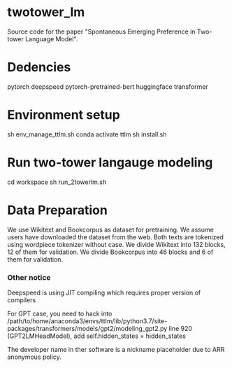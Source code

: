# twotower_lm
Source code for the paper "Spontaneous Emerging Preference in Two-tower Language Model".

# Dedencies
pytorch
deepspeed
pytorch-pretrained-bert
huggingface transformer

# Environment setup
sh env_manage_ttlm.sh
conda activate ttlm
sh install.sh

# Run two-tower langauge modeling
cd workspace
sh run_2towerlm.sh

# Data Preparation
We use Wikitext and Bookcorpus as dataset for pretraining.
We assume users have downloaded the dataset from the web.
Both texts are tokenized using wordpiece tokenizer without case.
We divide Wikitext into 132 blocks, 12 of them for validation. We divide Bookcorpus into 46 blocks and 6 of them for validation.


### Other notice

Deepspeed is using JIT compiling which requires proper version of compilers

For GPT case, you need to hack into
/path/to/home/anaconda3/envs/ttlm/lib/python3.7/site-packages/transformers/models/gpt2/modeling_gpt2.py
line 920 (GPT2LMHeadModel), add self.hidden_states = hidden_states

The developer name in ther software is a nickname placeholder due to ARR anonymous policy.
 
